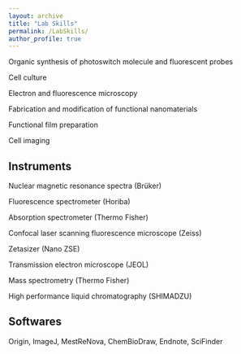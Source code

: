 ```yaml
---
layout: archive
title: "Lab Skills"
permalink: /LabSkills/
author_profile: true
---
```

Organic synthesis of photoswitch molecule and fluorescent probes

Cell culture

Electron and fluorescence microscopy

Fabrication and modification of functional nanomaterials

Functional film preparation

Cell imaging

## Instruments
Nuclear magnetic resonance spectra (Brüker)

Fluorescence spectrometer (Horiba) 

Absorption spectrometer (Thermo Fisher)

Confocal laser scanning fluorescence microscope (Zeiss)

Zetasizer (Nano ZSE)

Transmission electron microscope (JEOL)

Mass spectrometry (Thermo Fisher)

High performance liquid chromatography (SHIMADZU)

## Softwares 
Origin, ImageJ, MestReNova, ChemBioDraw, Endnote, SciFinder
